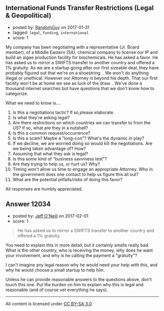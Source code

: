 ## International Funds Transfer Restrictions (Legal & Geopolitical)

- posted by: [RandomGuy](https://stackexchange.com/users/10148627/randomguy) on 2017-01-31
- tagged: `legal`, `funding`, `international`
- score: 1

My company has been negotiating with a representative (Jr. Board member), of a Middle Eastern (SA), chemical company to license our IP and build an algae production facility for biochemicals. He has asked a favor. He has asked us to mirror a SWIFTS transfer to another country and offered a 1% gratuity.  As we are a startup going after our first sizeable deal, they have probably figured out that we're on a shoestring. . We won't do anything illegal or unethical. However our Attorney is beyond his depth. That our first facility won't be at home we see as luck of the draw. . We've done a thousand internet searches but have questions that we don't know how to categorize. 

What we need to know is....

1. Is this a negotiations tactic? If so,please elaborate.
2. Is what they're asking legal?
3. Are there restrictions on which countries we can transfer to from the US? If so, what are they in a nutshell?
4. Is this a  common request/occurrence?
5. Is this a scam? Maybe a "long-con"? What's the dynamic in play?
6. If we decline, we are worried doing so would kill the negotiations. Are we being taken advantage of? How?
7. Assuming that what they ask is legal?  
8. Is this some kind of "business savviness test"?
9. Are they trying to help us, or hurt us? Why?
10. Timing won't allow us time to engage an appropriate Attorney. Who in the government does one contact to help us figure this all out?
11. What are the potential pitfalls/risks of doing this favor?

All responses are humbly appreciated.


## Answer 12034

- posted by: [Jeff O'Neill](https://stackexchange.com/users/46273/jeff-o-neill) on 2017-02-01
- score: 1

> He has asked us to mirror a SWIFTS transfer to another country and
> offered a 1% gratuity.

You need to explain this in more detail, but it certainly smells really bad.  What is the other country, who is receiving the money, why does he want your involvement, and why is he calling the payment a "gratuity"?

I can't imagine any legal reason why he would need your help with this, and why he would choose a small startup to help him.

Unless he can provide reasonable answers to the questions above, don't touch this one.  Put the burden on him to explain why this is legal and reasonable (and of course vet everything he says).



---

All content is licensed under [CC BY-SA 3.0](https://creativecommons.org/licenses/by-sa/3.0/).
